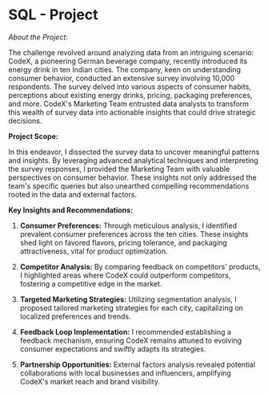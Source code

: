 # SQL - Project

*About the Project:*

The challenge revolved around analyzing data from an intriguing scenario: CodeX, a pioneering German beverage company, recently introduced its energy drink in ten Indian cities. The company, keen on understanding consumer behavior, conducted an extensive survey involving 10,000 respondents. The survey delved into various aspects of consumer habits, perceptions about existing energy drinks, pricing, packaging preferences, and more. CodeX's Marketing Team entrusted data analysts to transform this wealth of survey data into actionable insights that could drive strategic decisions.

**Project Scope:**

In this endeavor, I dissected the survey data to uncover meaningful patterns and insights. By leveraging advanced analytical techniques and interpreting the survey responses, I provided the Marketing Team with valuable perspectives on consumer behavior. These insights not only addressed the team's specific queries but also unearthed compelling recommendations rooted in the data and external factors.

**Key Insights and Recommendations:**

1. **Consumer Preferences:** Through meticulous analysis, I identified prevalent consumer preferences across the ten cities. These insights shed light on favored flavors, pricing tolerance, and packaging attractiveness, vital for product optimization.

2. **Competitor Analysis:** By comparing feedback on competitors' products, I highlighted areas where CodeX could outperform competitors, fostering a competitive edge in the market.

3. **Targeted Marketing Strategies:** Utilizing segmentation analysis, I proposed tailored marketing strategies for each city, capitalizing on localized preferences and trends.

4. **Feedback Loop Implementation:** I recommended establishing a feedback mechanism, ensuring CodeX remains attuned to evolving consumer expectations and swiftly adapts its strategies.

5. **Partnership Opportunities:** External factors analysis revealed potential collaborations with local businesses and influencers, amplifying CodeX's market reach and brand visibility.
